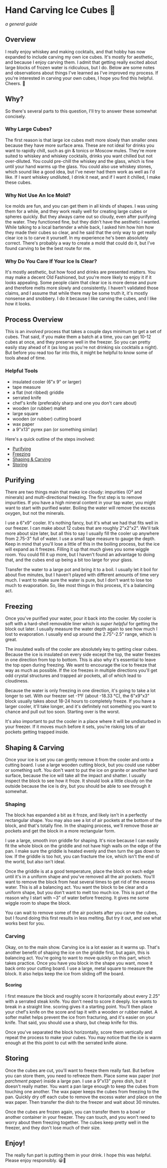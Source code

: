 # Hand Carving Ice Cubes 🥃
_a general guide_

## Overview

I really enjoy whiskey and making cocktails, and that hobby has now expanded to include carving my own ice cubes. It's mostly for aesthetic, and because I enjoy carving them. I admit that getting really excited about large blocks of frozen water is ridiculous, but I do. Below are some notes and observations about things I've learned as I've improved my process. If you're interested in carving your own cubes, I hope you find this helpful. Cheers. 🥃

## Why?

So there's several parts to this question, I'll try to answer these somewhat concisely.

### Why Large Cubes?

The first reason is that large ice cubes melt more slowly than smaller ones because they have more surface area. These are not ideal for drinks you want to rapidly chill, such as gin & tonics or Moscow mules. They're more suited to whiskey and whiskey cocktails, drinks you want chilled but not over-diluted. You could pre-chill the whiskey and the glass, which is fine until your hand warms up the glass. You could also use whiskey stones, which sound like a good idea, but I've never had them work as well as I'd like. If I want whiskey undiluted, I drink it neat, and if I want it chilled, I make these cubes.

### Why Not Use An Ice Mold?

Ice molds are fun, and you can get them in all kinds of shapes. I was using them for a while, and they work really well for creating large cubes or spheres quickly. But they always came out so cloudy, even after purifying the water. They functioned fine, but they didn't have the aesthetic I wanted. While talking to a local bartender a while back, I asked him how him how they made their cubes so clear, and he said that the only way to get really clear ice is to carve it yourself. In my experience he's been absolutely correct. There's probably a way to create a mold that could do it, but I've found carving to be the best route for me.

### Why Do You Care If Your Ice Is Clear?

It's mostly aesthetic, but how food and drinks are presented matters. You may make a decent Old Fashioned, but you're more likely to enjoy it if it looks appealing. Some people claim that clear ice is more dense and pure and therefore melts more slowly and consistently. I haven't validated those claims, and I assume that while there may be some truth it, it's mostly nonsense and snobbery. I do it because I like carving the cubes, and I like how it looks.

## Process Overview

This is an _involved_ process that takes a couple days minimum to get a set of cubes. That said, if you make them a batch at a time, you can get 10-12 cubes at once, and they preserve well in the freezer. So you can pretty easily stay ahead of it (as long as you're not drinking six cocktails a night). But before you read too far into this, it might be helpful to know some of tools ahead of time.

### Helpful Tools

* insulated cooler (6"x 9" or larger)
* tape measure
* a flat (not ribbed) griddle
* serrated knife
* chef's knife (preferably sharp and one you don't care about)
* wooden (or rubber) mallet
* large square
* wooden (or rubber) cutting board
* wax paper
* a 9"x13" pyrex pan (or something similar)

Here's a quick outline of the steps involved:

* [Purifying]([#purifying)
* [Freezing]([#freezing)
* [Shaping & Carving]([#shaping-&-carving)
* [Storing]([#storing)

## Purifying

There are two things main that make ice cloudy: impurities (O² and minerals) and multi-directional freezing. The first step is to remove impurities. If you have a high mineral content in your tap water, you might want to start with purified water. Boiling the water will remove the excess oxygen, but not the minerals.

I use a 6"x9" cooler. It's nothing fancy, but it's what we had that fits well in our freezer. I can make about 12 cubes that are roughly 2"x2"x2". We'll talk more about size later, but all this to say I usually fill the cooler up anywhere from 2.75-3" full of water. I use a small tape measure to gauge the depth. Keep in mind that you'll lose a little of this in the boiling process, but the ice will expand as it freezes. Filling it up that much gives you some wiggle room. You could fill it up more, but I haven't found an advantage to doing that, and the cubes end up being a bit too large for your glass.

Transfer the water to a large pot and bring it to a boil. I usually let it boil for about five minutes, but I haven't played with different amounts of time very much. I want to make sure the water is pure, but I don't want to lose too much to evaporation. So, like most things in this process, it's a balancing act.

## Freezing

Once you've purified your water, pour it back into the cooler. My cooler is soft with a hard-shell removable liner which is _super helpful_ for getting the block out later. I usually measure the water depth again to see how much I lost to evaporation. I usually end up around the 2.75"-2.5" range, which is great.

The insulated walls of the cooler are absolutely key to getting clear cubes. Because the ice is insulated on every side except the top, the water freezes in one direction from top to bottom. This is also why it's essential to leave the top open during freezing. We want to encourage the ice to freeze that way as much as possible. If the ice freezes in multiple directions you'll get odd crystal structures and trapped air pockets, all of which lead to cloudiness.

Because the water is only freezing in one direction, it's going to take a lot longer to set. With our freezer set -1°F (about -18.33 °C), the 6"x9"x3" block usually takes about 18-24 hours to completely freeze. If you have a larger cooler, it'll take longer, and it's definitely not something you want to chance and pull out too soon. Starting over is the worst.

It's also important to put the cooler in a place where it will be undisturbed in your freezer. If it moves much before it sets, you're risking lots of air pockets getting trapped inside.

## Shaping & Carving

Once your ice is set you can gently remove it from the cooler and onto a cutting board. I use a large wooden cutting block, but you could use rubber or something soft. You don't want to put the ice on granite or another hard surface, because the ice will take all the impact and shatter. I usually inspect the block to see how it froze. It should look a little cloudy on the outside because the ice is dry, but you should be able to see through it somewhat.

### Shaping

The block has expanded a bit as it froze, and likely isn't in a perfectly rectangular shape. You may also see a lot of air pockets at the bottom of the block, and that's totally fine. In the shaping process, we'll remove those air pockets and get the block in a more rectangular form.

I use a large, smooth iron griddle for shaping. It's nice because I can easily fit the whole block on the griddle and not have high walls on the edge of the pan. I make sure the griddle is heated evenly and then turn the gas down to low. If the griddle is too hot, you can fracture the ice, which isn't the end of the world, but also isn't ideal.

Once the griddle is at a good temperature, place the block on each edge until it's in a uniform shape and you've removed all the air pockets. You'll want to remove the block from heat several times to get rid of the excess water. This is all a balancing act. You want the block to be clear and a uniform shape, but you don't want to melt too much ice. This is part of the reason why I start with ~3" of water before freezing. It gives me some wiggle room to shape the block.

You can wait to remove some of the air pockets after you carve the cubes, but I found doing this first results in less melting. But try it out, and see what works best for you.

### Carving

Okay, on to the main show. Carving ice is a lot easier as it warms up. That's another benefit of shaping the ice on the griddle first, but again, this is balancing act. You're going to want to move quickly on this part, which takes practice. Once you have you block in the shape you want, move it back onto your cutting board. I use a large, metal square to measure the block. It also helps keep the ice from sliding off the board.

#### Scoring

I first measure the block and roughly score it horizontally about every 2.25" with a serrated steak knife. You don't need to score it deeply. Ice wants to break in a straight line. scoring gives it a starting point. You'll then place your chef's knife on the score and tap it with a wooden or rubber mallet. A softer mallet helps prevent the ice from fracturing, and it's easier on your knife. That said, you should use a sharp, but cheap knife for this.

Once you've separated the block horizontally, score them vertically and repeat the process to make your cubes. You may notice that the ice is warm enough at the this point to cut with the serrated knife alone.

## Storing

Once the cubes are cut, you'll want to freeze them really fast. But before you can store them, you need to refreeze them. Place some wax paper (_not parchment paper_) inside a large pan. I use a 9"x13" pyrex dish, but it doesn't really matter. You want a pan large enough to keep the cubes from touching one another. The wax paper keeps the cubes from freezing to the pan. Quickly dry off each cube to remove the excess water and place on the wax paper. Then transfer the dish to the freezer and wait about 30 minutes.

Once the cubes are frozen again, you can transfer them to a bowl or another container in your freezer. They can touch, and you won't need to worry about them freezing together. The cubes keep pretty well in the freezer, and they don't lose much of their size.

## Enjoy!

The really fun part is putting them in your drink. I hope this was helpful. Please enjoy responsibly. 😀🥃
